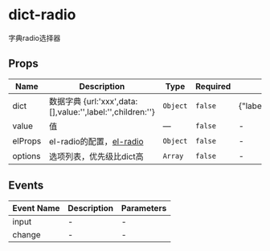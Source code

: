 # dict-radio

字典radio选择器

## Props

<!-- @vuese:dict-radio:props:start -->
|Name|Description|Type|Required|Default|
|---|---|---|---|---|
|dict|数据字典 {url:'xxx',data:[],value:'',label:'',children:''}|`Object`|`false`|{"label":"label","value":"value"}|
|value|值|—|`false`|-|
|elProps|el-radio的配置，[el-radio](https://element.eleme.cn/#/zh-CN/component/radio#radio-attributes)|`Object`|`false`|-|
|options|选项列表，优先级比dict高|`Array`|`false`|-|

<!-- @vuese:dict-radio:props:end -->


## Events

<!-- @vuese:dict-radio:events:start -->
|Event Name|Description|Parameters|
|---|---|---|
|input|-|-|
|change|-|-|

<!-- @vuese:dict-radio:events:end -->


